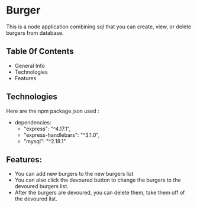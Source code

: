 # Burger

This is a node application combining sql that you can create, view, or delete burgers from database.


## Table 0f Contents
- General Info
- Technologies
- Features

## Technologies
Here are the npm package.json used :
- dependencies: 
    - "express": "^4.17.1",
    - "express-handlebars": "^3.1.0",
    - "mysql": "^2.18.1"

## Features:
- You can add new burgers to the new burgers list
- You can also click the devoured button to change the burgers to the devoured burgers list.
- After the burgers are devoured, you can delete them, take them off of the devoured list.